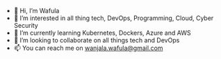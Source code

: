 - 👋 Hi, I’m Wafula
- 👀 I’m interested in all thing tech, DevOps, Programming, Cloud, Cyber Security
- 🌱 I’m currently learning Kubernetes, Dockers, Azure and AWS
- 💞️ I’m looking to collaborate on all things tech and DevOps
- 📫 You can reach me on wanjala.wafula@gmail.com

<!---
GodGeorge/GodGeorge is a ✨ special ✨ repository because its `README.md` (this file) appears on your GitHub profile.
You can click the Preview link to take a look at your changes.
--->
